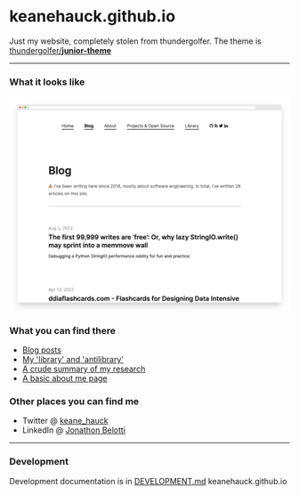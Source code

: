 # keanehauck.github.io

Just my website, completely stolen from thundergolfer. The theme is [thundergolfer/**junior-theme**](https://github.com/thundergolfer/junior-theme)

----

### What it looks like

![homepage preview](homepage-preview.png)

### What you can find there

* [Blog posts](http://thundergolfer.com/)
* [My 'library' and 'antilibrary'](http://thundergolfer.com/library)
* [A crude summary of my research](http://thundergolfer.com/projects/)
* [A basic about me page](http://thundergolfer.com/about/)

### Other places you can find me

* Twitter @ [keane_hauck](https://twitter.com/keane_hauck)
* LinkedIn @ [Jonathon Belotti](https://www.linkedin.com/in/keane-hauck/)

----

### Development

Development documentation is in [DEVELOPMENT.md](DEVELOPMENT.md)
 keanehauck.github.io
